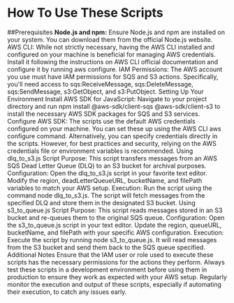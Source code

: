 # How To Use These Scripts
##Prerequisites
**Node.js and npm:** Ensure Node.js and npm are installed on your system. You can download them from the official Node.js website.
AWS CLI: While not strictly necessary, having the AWS CLI installed and configured on your machine is beneficial for managing AWS credentials. Install it following the instructions on AWS CLI official documentation and configure it by running aws configure.
IAM Permissions: The AWS account you use must have IAM permissions for SQS and S3 actions. Specifically, you'll need access to sqs:ReceiveMessage, sqs:DeleteMessage, sqs:SendMessage, s3:GetObject, and s3:PutObject.
Setting Up Your Environment
Install AWS SDK for JavaScript: Navigate to your project directory and run npm install @aws-sdk/client-sqs @aws-sdk/client-s3 to install the necessary AWS SDK packages for SQS and S3 services.
Configure AWS SDK:
The scripts use the default AWS credentials configured on your machine. You can set these up using the AWS CLI aws configure command.
Alternatively, you can specify credentials directly in the scripts. However, for best practices and security, relying on the AWS credentials file or environment variables is recommended.
Using dlq_to_s3.js
Script Purpose: This script transfers messages from an AWS SQS Dead Letter Queue (DLQ) to an S3 bucket for archival purposes.
Configuration:
Open the dlq_to_s3.js script in your favorite text editor.
Modify the region, deadLetterQueueURL, bucketName, and filePath variables to match your AWS setup.
Execution:
Run the script using the command node dlq_to_s3.js.
The script will fetch messages from the specified DLQ and store them in the designated S3 bucket.
Using s3_to_queue.js
Script Purpose: This script reads messages stored in an S3 bucket and re-queues them to the original SQS queue.
Configuration:
Open the s3_to_queue.js script in your text editor.
Update the region, queueURL, bucketName, and filePath with your specific AWS configuration.
Execution:
Execute the script by running node s3_to_queue.js.
It will read messages from the S3 bucket and send them back to the SQS queue specified.
Additional Notes
Ensure that the IAM user or role used to execute these scripts has the necessary permissions for the actions they perform.
Always test these scripts in a development environment before using them in production to ensure they work as expected with your AWS setup.
Regularly monitor the execution and output of these scripts, especially if automating their execution, to catch any issues early.
